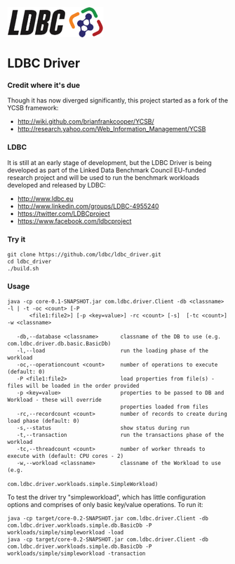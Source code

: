 ![LDBC Logo](ldbc_logo.png) 

# LDBC Driver


### Credit where it's due
Though it has now diverged significantly, this project started as a fork of the YCSB framework:
* http://wiki.github.com/brianfrankcooper/YCSB/
* http://research.yahoo.com/Web_Information_Management/YCSB

### LDBC
It is still at an early stage of development, but the LDBC Driver is being developed as part of the Linked Data Benchmark Council EU-funded research project and will be used to run the benchmark workloads developed and released by LDBC:
* http://www.ldbc.eu
* http://www.linkedin.com/groups/LDBC-4955240
* https://twitter.com/LDBCproject
* https://www.facebook.com/ldbcproject

### Try it

    git clone https://github.com/ldbc/ldbc_driver.git
    cd ldbc_driver
    ./build.sh

### Usage

	java -cp core-0.1-SNAPSHOT.jar com.ldbc.driver.Client -db <classname> -l | -t -oc <count> [-P
	       <file1:file2>] [-p <key=value>] -rc <count> [-s]  [-tc <count>] -w <classname>
	       
	   -db,--database <classname>       classname of the DB to use (e.g. com.ldbc.driver.db.basic.BasicDb)
	   -l,--load                        run the loading phase of the workload
	   -oc,--operationcount <count>     number of operations to execute (default: 0)
	   -P <file1:file2>                 load properties from file(s) - files will be loaded in the order provided
	   -p <key=value>                   properties to be passed to DB and Workload - these will override
	                                    properties loaded from files
	   -rc,--recordcount <count>        number of records to create during load phase (default: 0)
	   -s,--status                      show status during run
	   -t,--transaction                 run the transactions phase of the workload
	   -tc,--threadcount <count>        number of worker threads to execute with (default: CPU cores - 2)
	   -w,--workload <classname>        classname of the Workload to use (e.g.
	                                    com.ldbc.driver.workloads.simple.SimpleWorkload)

To test the driver try "simpleworkload", which has little configuration options and comprises of only basic key/value operations.
To run it:

    java -cp target/core-0.2-SNAPSHOT.jar com.ldbc.driver.Client -db com.ldbc.driver.workloads.simple.db.BasicDb -P workloads/simple/simpleworkload -load
    java -cp target/core-0.2-SNAPSHOT.jar com.ldbc.driver.Client -db com.ldbc.driver.workloads.simple.db.BasicDb -P workloads/simple/simpleworkload -transaction
